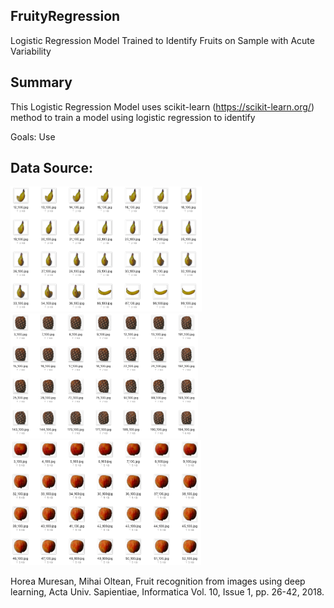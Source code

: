 ## FruityRegression ##

Logistic Regression Model Trained to Identify Fruits on Sample with Acute Variability

## Summary ##

This Logistic Regression Model uses scikit-learn (https://scikit-learn.org/) method to train a model using logistic regression to identify 

Goals: Use 


## Data Source: ##
<img src="/Images/Banana.png" height=200>
<img src="/Images/Pineapple.png" height=200>
<img src="/Images/Peach.png" height=200>

Horea Muresan, Mihai Oltean, Fruit recognition from images using deep learning, Acta Univ. Sapientiae, Informatica Vol. 10, Issue 1, pp. 26-42, 2018.